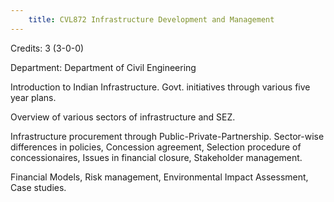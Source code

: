 ```yaml
---
    title: CVL872 Infrastructure Development and Management
---
```

Credits: 3 (3-0-0)

Department: Department of Civil Engineering

Introduction to Indian Infrastructure. Govt. initiatives through various five year plans.

Overview of various sectors of infrastructure and SEZ.

Infrastructure procurement through Public-Private-Partnership. Sector-wise differences in policies, Concession agreement, Selection procedure of concessionaires, Issues in financial closure, Stakeholder management.

Financial Models, Risk management, Environmental Impact Assessment, Case studies.